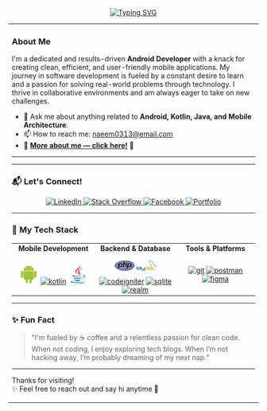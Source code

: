 
<div align="center">
  <a href="https://github.com/naeemdev">
  <img src="https://readme-typing-svg.herokuapp.com?font=Inter&size=24&color=36BCF7¢er=true&vCenter=true&width=500&lines=Hi+there%2C+I'm+Muhammad+Naeem+👋;A+Passionate+Android+Developer;Always+Learning+and+Creating" alt="Typing SVG" />
  </a>
</div>

<table>
<tr>
<td width="65%" valign="top">

### About Me

I'm a dedicated and results-driven **Android Developer** with a knack for creating clean, efficient, and user-friendly mobile applications. My journey in software development is fueled by a constant desire to learn and a passion for solving real-world problems through technology. I thrive in collaborative environments and am always eager to take on new challenges.

- 💬 Ask me about anything related to **Android, Kotlin, Java, and Mobile Architecture**.
- 📫 How to reach me: [naeem0313@email.com](mailto:naeem0313@gmail.com)
- 🌱 **[More about me — click here!](https://naeemdev.github.io/Muhammad-Naeem/)** 🚀
<hr>

---

### 📬 Let's Connect!

<p align="center">
  <a href="https://linkedin.com/in/muhammad-naeem-b0101091" target="_blank">
    <img src="https://img.shields.io/badge/LinkedIn-0077B5?style=for-the-badge&logo=linkedin&logoColor=white" alt="LinkedIn"/>
  </a>
  <a href="https://stackoverflow.com/users/9376686/muhammad-naeem" target="_blank">
    <img src="https://img.shields.io/badge/Stack_Overflow-FE7A16?style=for-the-badge&logo=stack-overflow&logoColor=white" alt="Stack Overflow"/>
  </a>
  <a href="https://fb.com/muhammad.naeem0313" target="_blank">
    <img src="https://img.shields.io/badge/Facebook-1877F2?style=for-the-badge&logo=facebook&logoColor=white" alt="Facebook"/>
  </a>
  <a href="https://naeemdev.github.io/Muhammad-Naeem" target="_blank">
    <img src="https://img.shields.io/badge/Portfolio-36BCF7?style=for-the-badge&logo=dev.to&logoColor=white" alt="Portfolio"/>
  </a>
</p>

---

### 🚀 My Tech Stack

<div align="center">
  <table>
    <tr>
      <td align="center" width="180">
        <strong>Mobile Development</strong>
      </td>
      <td align="center" width="180">
        <strong>Backend & Database</strong>
      </td>
      <td align="center" width="180">
        <strong>Tools & Platforms</strong>
      </td>
    </tr>
    <tr>
      <td align="center">
        <a href="https://developer.android.com" target="_blank"><img src="https://raw.githubusercontent.com/devicons/devicon/master/icons/android/android-original.svg" alt="android" width="40" height="40"/></a>
        <a href="https://kotlinlang.org" target="_blank"><img src="https://www.vectorlogo.zone/logos/kotlinlang/kotlinlang-icon.svg" alt="kotlin" width="40" height="40"/></a>
        <a href="https://www.java.com" target="_blank"><img src="https://raw.githubusercontent.com/devicons/devicon/master/icons/java/java-original.svg" alt="java" width="40" height="40"/></a>
      </td>
      <td align="center">
        <a href="https://www.php.net" target="_blank"><img src="https://raw.githubusercontent.com/devicons/devicon/master/icons/php/php-original.svg" alt="php" width="40" height="40"/></a>
        <a href="https://www.mysql.com/" target="_blank"><img src="https://raw.githubusercontent.com/devicons/devicon/master/icons/mysql/mysql-original-wordmark.svg" alt="mysql" width="40" height="40"/></a>
        <a href="https://codeigniter.com" target="_blank"><img src="https://cdn.worldvectorlogo.com/logos/codeigniter.svg" alt="codeigniter" width="40" height="40"/></a>
        <a href="https://www.sqlite.org/" target="_blank"><img src="https://www.vectorlogo.zone/logos/sqlite/sqlite-icon.svg" alt="sqlite" width="40" height="40"/></a>
        <a href="https://realm.io/" target="_blank"><img src="https://raw.githubusercontent.com/bestofjs/bestofjs-webui/8665e8c267a0215f3159df28b33c365198101df5/public/logos/realm.svg" alt="realm" width="40" height="40"/></a>
      </td>
      <td align="center">
        <a href="https://git-scm.com/" target="_blank"><img src="https://www.vectorlogo.zone/logos/git-scm/git-scm-icon.svg" alt="git" width="40" height="40"/></a>
        <a href="https://postman.com" target="_blank"><img src="https://www.vectorlogo.zone/logos/getpostman/getpostman-icon.svg" alt="postman" width="40" height="40"/></a>
        <a href="https://www.figma.com/" target="_blank"><img src="https://www.vectorlogo.zone/logos/figma/figma-icon.svg" alt="figma" width="40" height="40"/></a>
      </td>
    </tr>
  </table>
</div>

---

### ✨ Fun Fact

> "I'm fueled by ☕ coffee and a relentless passion for clean code. When not coding, I enjoy exploring tech blogs. When I’m not hacking away, I’m probably dreaming of my next nap."

---

Thanks for visiting!  
✨ Feel free to reach out and say hi anytime 👋  
